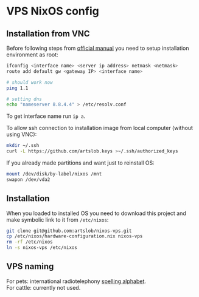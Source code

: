 # VPS NixOS config

## Installation from VNC

Before following steps from [official manual](https://nixos.org/manual/nixos/stable/#sec-installation-manual)
you need to setup installation environment as root:

```bash
ifconfig <interface name> <server ip address> netmask <netmask>
route add default gw <gateway IP> <interface name>

# should work now
ping 1.1

# setting dns
echo "nameserver 8.8.4.4" > /etc/resolv.conf
```

To get interface name run `ip a`.

To allow ssh connection to installation image from local computer (without
using VNC):

```bash
mkdir ~/.ssh
curl -L https://github.com/artslob.keys >~/.ssh/authorized_keys
```

If you already made partitions and want just to reinstall OS:

```bash
mount /dev/disk/by-label/nixos /mnt
swapon /dev/vda2
```

## Installation

When you loaded to installed OS you need to download this project
and make symbolic link to it from `/etc/nixos`:

```bash
git clone git@github.com:artslob/nixos-vps.git
cp /etc/nixos/hardware-configuration.nix nixos-vps
rm -rf /etc/nixos
ln -s nixos-vps /etc/nixos
```

## VPS naming

For pets: international radiotelephony
[spelling alphabet](https://namingschemes.com/Phonetic_Alphabet).  
For cattle: currently not used.
